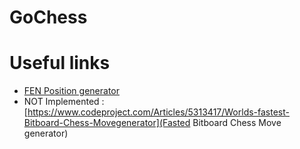 # GoChess

# Useful links

- [FEN Position generator](http://www.netreal.de/Forsyth-Edwards-Notation/index.php?)
- NOT Implemented : [https://www.codeproject.com/Articles/5313417/Worlds-fastest-Bitboard-Chess-Movegenerator](Fasted Bitboard Chess Move generator)
